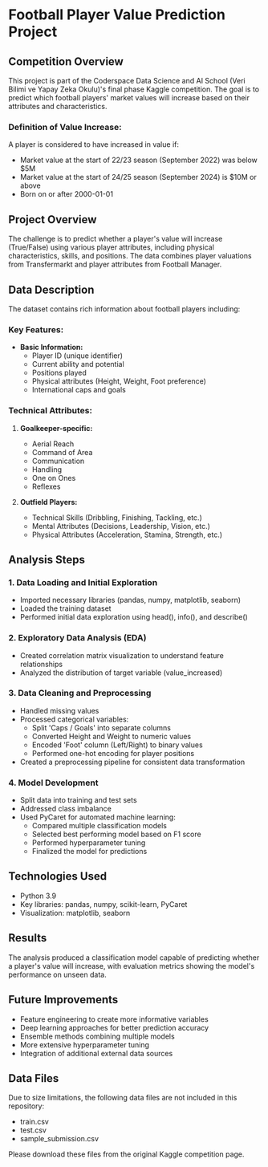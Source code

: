 # Football Player Value Prediction Project

## Competition Overview
This project is part of the Coderspace Data Science and AI School (Veri Bilimi ve Yapay Zeka Okulu)'s final phase Kaggle competition. The goal is to predict which football players' market values will increase based on their attributes and characteristics.

### Definition of Value Increase:
A player is considered to have increased in value if:
- Market value at the start of 22/23 season (September 2022) was below $5M
- Market value at the start of 24/25 season (September 2024) is $10M or above
- Born on or after 2000-01-01

## Project Overview
The challenge is to predict whether a player's value will increase (True/False) using various player attributes, including physical characteristics, skills, and positions. The data combines player valuations from Transfermarkt and player attributes from Football Manager.

## Data Description
The dataset contains rich information about football players including:

### Key Features:
- **Basic Information:**
  - Player ID (unique identifier)
  - Current ability and potential
  - Positions played
  - Physical attributes (Height, Weight, Foot preference)
  - International caps and goals

### Technical Attributes:
1. **Goalkeeper-specific:**
   - Aerial Reach
   - Command of Area
   - Communication
   - Handling
   - One on Ones
   - Reflexes

2. **Outfield Players:**
   - Technical Skills (Dribbling, Finishing, Tackling, etc.)
   - Mental Attributes (Decisions, Leadership, Vision, etc.)
   - Physical Attributes (Acceleration, Stamina, Strength, etc.)

## Analysis Steps

### 1. Data Loading and Initial Exploration
- Imported necessary libraries (pandas, numpy, matplotlib, seaborn)
- Loaded the training dataset
- Performed initial data exploration using head(), info(), and describe()

### 2. Exploratory Data Analysis (EDA)
- Created correlation matrix visualization to understand feature relationships
- Analyzed the distribution of target variable (value_increased)

### 3. Data Cleaning and Preprocessing
- Handled missing values
- Processed categorical variables:
  - Split 'Caps / Goals' into separate columns
  - Converted Height and Weight to numeric values
  - Encoded 'Foot' column (Left/Right) to binary values
  - Performed one-hot encoding for player positions
- Created a preprocessing pipeline for consistent data transformation

### 4. Model Development
- Split data into training and test sets
- Addressed class imbalance
- Used PyCaret for automated machine learning:
  - Compared multiple classification models
  - Selected best performing model based on F1 score
  - Performed hyperparameter tuning
  - Finalized the model for predictions

## Technologies Used
- Python 3.9
- Key libraries: pandas, numpy, scikit-learn, PyCaret
- Visualization: matplotlib, seaborn

## Results
The analysis produced a classification model capable of predicting whether a player's value will increase, with evaluation metrics showing the model's performance on unseen data.

## Future Improvements
- Feature engineering to create more informative variables
- Deep learning approaches for better prediction accuracy
- Ensemble methods combining multiple models
- More extensive hyperparameter tuning
- Integration of additional external data sources 

## Data Files
Due to size limitations, the following data files are not included in this repository:
- train.csv
- test.csv
- sample_submission.csv

Please download these files from the original Kaggle competition page. 